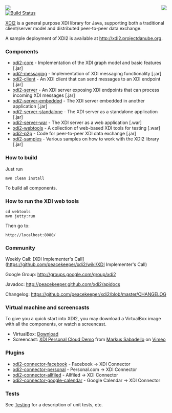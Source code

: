<a href="http://projectdanube.org/" target="_blank"><img src="http://peacekeeper.github.com/xdi2/images/projectdanube_logo.png" align="right"></a>
<img src="http://peacekeeper.github.com/xdi2/images/logo64.png"><br>
[![Build Status](https://secure.travis-ci.org/peacekeeper/xdi2.png)](http://travis-ci.org/peacekeeper/xdi2)

[XDI2](http://github.com/peacekeeper/xdi2) is a general purpose XDI library for Java, supporting both a traditional client/server model and distributed peer-to-peer data exchange. 

A sample deployment of XDI2 is available at http://xdi2.projectdanube.org.

### Components

* [xdi2-core](https://github.com/peacekeeper/xdi2/wiki/xdi2-core) - Implementation of the XDI graph model and basic features [.jar]
* [xdi2-messaging](https://github.com/peacekeeper/xdi2/wiki/xdi2-messaging) - Implementation of XDI messaging functionality [.jar]
* [xdi2-client](https://github.com/peacekeeper/xdi2/wiki/xdi2-client) - An XDI client that can send messages to an XDI endpoint [.jar]
* [xdi2-server](https://github.com/peacekeeper/xdi2/wiki/xdi2-server) - An XDI server exposing XDI endpoints that can process incoming XDI messages [.jar]
* [xdi2-server-embedded](https://github.com/peacekeeper/xdi2/wiki/xdi2-server-embedded) - The XDI server embedded in another application [.jar]
* [xdi2-server-standalone](https://github.com/peacekeeper/xdi2/wiki/xdi2-server-standalone) - The XDI server as a standalone application [.jar]
* [xdi2-server-war](https://github.com/peacekeeper/xdi2/wiki/xdi2-server-war) - The XDI server as a web application [.war]
* [xdi2-webtools](https://github.com/peacekeeper/xdi2/wiki/xdi2-webtools) - A collection of web-based XDI tools for testing [.war]
* [xdi2-p2p](https://github.com/peacekeeper/xdi2/wiki/xdi2-p2p) - Code for peer-to-peer XDI data exchange [.jar]
* [xdi2-samples](https://github.com/peacekeeper/xdi2/wiki/xdi2-samples) - Various samples on how to work with the XDI2 library [.jar]

### How to build

Just run

    mvn clean install

To build all components.

### How to run the XDI web tools

    cd webtools
    mvn jetty:run

Then go to:

    http://localhost:8080/

### Community

Weekly Call: [XDI Implementer's Call](https://github.com/peacekeeper/xdi2/wiki/XDI Implementer's Call)

Google Group: http://groups.google.com/group/xdi2

Javadoc: http://peacekeeper.github.com/xdi2/apidocs

Changelog: https://github.com/peacekeeper/xdi2/blob/master/CHANGELOG

### Virtual machine and screencasts

To give you a quick start into XDI2, you may download a VirtualBox image with all the components, or watch a screencast.

* VirtualBox: <a href="http://files.projectdanube.org/XDI2-VirtualBox.zip">Download</a>
* Screencast: <a href="http://vimeo.com/52763525">XDI Personal Cloud Demo</a> from <a href="http://vimeo.com/user3934958">Markus Sabadello</a> on <a href="http://vimeo.com">Vimeo</a>

### Plugins

* [xdi2-connector-facebook](https://github.com/peacekeeper/xdi2-connector-facebook) - Facebook -> XDI Connector
* [xdi2-connector-personal](https://github.com/peacekeeper/xdi2-connector-personal) - Personal.com -> XDI Connector
* [xdi2-connector-allfiled](https://github.com/peacekeeper/xdi2-connector-allfiled) - Allfiled -> XDI Connector
* [xdi2-connector-google-calendar](https://github.com/peacekeeper/xdi2-connector-google-calendar) - Google Calendar -> XDI Connector

### Tests

See [Testing](https://github.com/peacekeeper/xdi2/wiki/Testing) for a description of unit tests, etc.
